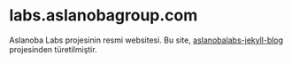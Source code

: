 # labs.aslanobagroup.com

Aslanoba Labs projesinin resmi websitesi. Bu site, [aslanobalabs-jekyll-blog][01]
projesinden türetilmiştir.

[01]: https://github.com/aslanobalabs/aslanobalabs-jekyll-blog
